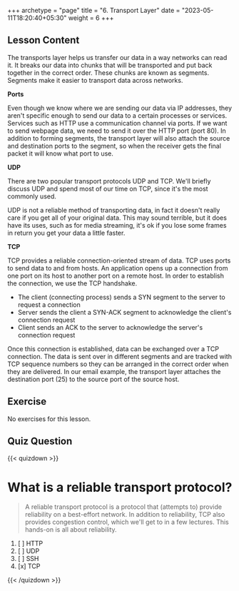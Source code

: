 +++
archetype = "page"
title = "6. Transport Layer"
date = "2023-05-11T18:20:40+05:30"
weight = 6
+++

## Lesson Content

The transports layer helps us transfer our data in a way networks can read it. It breaks our data into chunks that will be transported and put back together in the correct order. These chunks are known as segments. Segments make it easier to transport data across networks. 

**Ports**

Even though we know where we are sending our data via IP addresses, they aren't specific enough to send our data to a certain processes or services. Services such as HTTP use a communication channel via ports. If we want to send webpage data, we need to send it over the HTTP port (port 80). In addition to forming segments, the transport layer will also attach the source and destination ports to the segment, so when the receiver gets the final packet it will know what port to use. 

**UDP**

There are two popular transport protocols UDP and TCP. We'll briefly discuss UDP and spend most of our time on TCP, since it's the most commonly used.

UDP is not a reliable method of transporting data, in fact it doesn't really care if you get all of your original data. This may sound terrible, but it does have its uses, such as for media streaming, it's ok if you lose some frames in return you get your data a little faster. 

**TCP**

TCP provides a reliable connection-oriented stream of data. TCP uses ports to send data to and from hosts. An application opens up a connection from one port on its host to another port on a remote host. In order to establish the connection, we use the TCP handshake. 

* The client (connecting process) sends a SYN segment to the server to request a connection
* Server sends the client a SYN-ACK segment to acknowledge the client's connection request
* Client sends an ACK to the server to acknowledge the server's connection request



Once this connection is established, data can be exchanged over a TCP connection. The data is sent over in different segments and are tracked with TCP sequence numbers so they can be arranged in the correct order when they are delivered. In our email example, the transport layer attaches the destination port (25) to the source port of the source host.

## Exercise

No exercises for this lesson.

## Quiz Question

{{< quizdown >}}

# What is a reliable transport protocol?

> A reliable transport protocol is a protocol that (attempts to) provide reliability on a best-effort network. In addition to reliability, TCP also provides ​congestion control​, which we'll get to in a few lectures. This hands-on is all about reliability.

1. [ ] HTTP
2. [ ] UDP
3. [ ] SSH
4. [x] TCP

{{< /quizdown >}}
